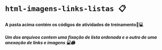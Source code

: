# **`html-imagens-links-listas 📋`**

#### A pasta acima contém os códigos de atividades de treinamento📖💻
##### Um dos arquivos contem uma fixação de lista ordenada e o outro de uma anexação de links e imagens 💻🖨️
